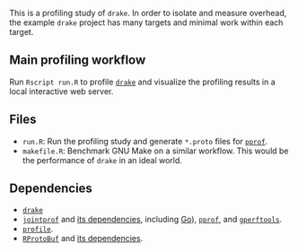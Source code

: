 This is a profiling study of `drake`. In order to isolate and measure overhead, the example `drake` project has many targets and minimal work within each target.

## Main profiling workflow

Run `Rscript run.R` to profile [`drake`](https://github.com/ropensci/drake) and visualize the profiling results in a local interactive web server.

## Files

- `run.R`: Run the profiling study and generate `*.proto` files for [`pprof`](https://github.com/google/pprof).
- `makefile.R`: Benchmark GNU Make on a similar workflow. This would be the performance of `drake` in an ideal world.

## Dependencies

- [`drake`](https://github.com/ropensci/drake)
- [`jointprof`](https://github.com/r-prof/jointprof) and [its dependencies](https://r-prof.github.io/jointprof/#installation), including [Go](https://golang.org)), [`pprof`](https://github.com/google/pprof), and [`gperftools`](https://github.com/gperftools/gperftools).
- [`profile`](https://github.com/r-prof/profile).
- [`RProtoBuf`](https://github.com/eddelBuettel/RProtoBuf) and [its dependencies](https://github.com/eddelBuettel/RProtoBuf#installation).
